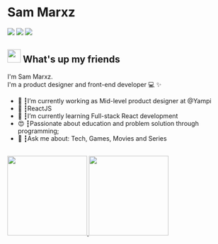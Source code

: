 <!--
**sammarxz/sammarxz** is a ✨ _special_ ✨ repository because its `README.md` (this file) appears on your GitHub profile.

Here are some ideas to get you started:

- 🔭 I’m currently working on ...
-  ...
- 👯 I’m looking to collaborate on ...
- 🤔 I’m looking for help with ...
- 💬 Ask me about ...
- 📫 How to reach me: ...
- 😄 Pronouns: ...
- ⚡ Fun fact: ...
-->

# Sam Marxz
<a href="https://linkedin.com/in/sammarxz"><img src="https://img.shields.io/badge/linkedin-0077B5.svg?style=for-the-badge&logo=linkedin&logoColor=white"></a>
<a href="https://instagram.com/sammarxz"><img src="https://img.shields.io/badge/instagram-E4405F.svg?style=for-the-badge&logo=instagram&logoColor=white"></a>
<a href="mailto:sammarxz@protonmail.com"><img src="https://img.shields.io/badge/e‑mail-D14836.svg?style=for-the-badge&logo=GMail&logoColor=white"></a>

## <img src="https://media.giphy.com/media/hvRJCLFzcasrR4ia7z/giphy.gif" width="30px"> What's up my friends
I'm Sam Marxz.<br>
I'm a product designer and front-end developer 💻 ✨

<ul>
  <li>🚀 ┇I’m currently working as Mid-level product designer at @Yampi </li>
  <li>💜 ┇ReactJS
  <li>🌱 ┇I’m currently learning Full-stack React development</li>
  <li>😍 ┇Passionate about education and problem solution through programming;</li>
  <li>💬 ┇Ask me about: Tech, Games, Movies and Series</li>
</ul>
<br/>

<div align="between">
    <a href="https://github.com/sammarxz">
      <img height="180em" src="https://github-readme-stats.vercel.app/api?username=sammarxz&theme=light&show_icons=true" />
      <img height="180em" src="https://github-readme-stats.vercel.app/api/top-langs/?username=sammarxz&theme=light&show_icons=true&layout=compact"/>
    </a>
  </div>
